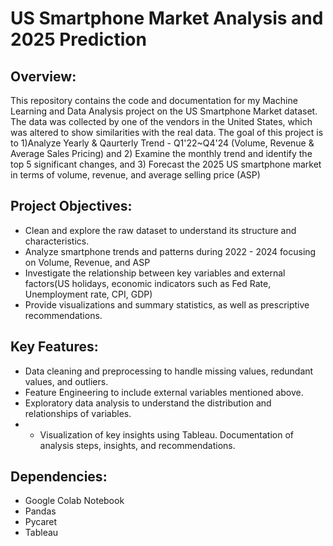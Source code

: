# US Smartphone Market Analysis and 2025 Prediction
## Overview:
This repository contains the code and documentation for my Machine Learning and Data Analysis project on the US Smartphone Market dataset. 
The data was collected by one of the vendors in the United States, which was altered to show similarities with the real data. 
The goal of this project is to 1)Analyze Yearly & Qaurterly Trend - Q1'22~Q4'24 (Volume, Revenue & Average Sales Pricing) and 2) Examine the monthly trend and identify the top 5 significant changes, and 3) Forecast the 2025 US smartphone market in terms of volume, revenue, and average selling price (ASP)

## Project Objectives:
- Clean and explore the raw dataset to understand its structure and characteristics.
- Analyze smartphone trends and patterns during 2022 - 2024 focusing on Volume, Revenue, and ASP
- Investigate the relationship between key variables and external factors(US holidays, economic indicators such as Fed Rate, Unemployment rate, CPI, GDP)
- Provide visualizations and summary statistics, as well as prescriptive recommendations.

## Key Features:
- Data cleaning and preprocessing to handle missing values, redundant values, and outliers.
- Feature Engineering to include external variables mentioned above.
- Exploratory data analysis to understand the distribution and relationships of variables.
- - Visualization of key insights using Tableau.
Documentation of analysis steps, insights, and recommendations.

## Dependencies:
- Google Colab Notebook
- Pandas
- Pycaret
- Tableau
